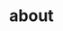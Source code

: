 ---
layout: page
permalink: /about/
type: about.html
title: about
description: About my passion, approaches to work and history
inverse: inverse
sections:
  - tag: '# My Passion'
    title: Design to make a difference
    img: 
      path: ../assets/images/approach.jpg
      alt: My Passion Image
    text: I always put my design project in the context of its potential users and its possible effect in society, because I believe that design can and should make a difference in people's lives as well as society as a whole.
  - tag: '# My Approach'
    title: Listen > Research > Create
    reverse: true
    background: true
    img: 
      path: ../assets/images/approach.jpg
      alt: My Approach Image
    text: I always start my design work with listening to understand its stakeholders. Then I conduct primary and secondary research to get a deeper insight into the subject. With all the data at hand, finally I start to think about design itself.
  - tag: '# My Skills'
    title: Ability to Design AND Develop
    img:
      path: ../assets/images/approach.jpg
      alt: My History Image
    text: |
      - Adobe Illustrator & XD<br>
      - HTML/Sass/Bootstrap/JS<br>
      - Jekyll<br>
      - Python & Django Web Application<br>
      - Git/Github-based Collaboration
---